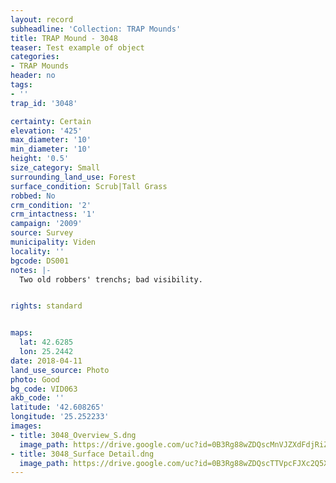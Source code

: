 ```yaml
---
layout: record
subheadline: 'Collection: TRAP Mounds'
title: TRAP Mound - 3048
teaser: Test example of object
categories:
- TRAP Mounds
header: no
tags:
- ''
trap_id: '3048'

certainty: Certain
elevation: '425'
max_diameter: '10'
min_diameter: '10'
height: '0.5'
size_category: Small
surrounding_land_use: Forest
surface_condition: Scrub|Tall Grass
robbed: No
crm_condition: '2'
crm_intactness: '1'
campaign: '2009'
source: Survey
municipality: Viden
locality: ''
bgcode: DS001
notes: |-
  Two old robbers' trenchs; bad visibility.


rights: standard


maps:
  lat: 42.6285
  lon: 25.2442
date: 2018-04-11
land_use_source: Photo
photo: Good
bg_code: VID063
akb_code: ''
latitude: '42.608265'
longitude: '25.252233'
images:
- title: 3048_Overview_S.dng
  image_path: https://drive.google.com/uc?id=0B3Rg88wZDQscMnVJZXdFdjRiZ0U
- title: 3048_Surface Detail.dng
  image_path: https://drive.google.com/uc?id=0B3Rg88wZDQscTTVpcFJXc2Q5X1k
---
```

